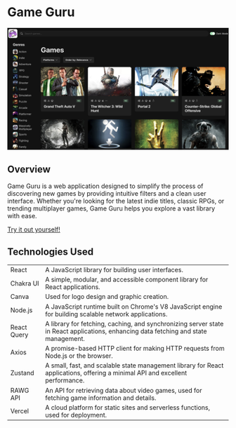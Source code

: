 # Game Guru

<img src="./src/assets/front-page.png" alt="Game Guru Front Page" style="max-width:100%; height:auto;">

## Overview

Game Guru is a web application designed to simplify the process of discovering new games by providing intuitive filters and a clean user interface. Whether you're looking for the latest indie titles, classic RPGs, or trending multiplayer games, Game Guru helps you explore a vast library with ease.

[Try it out yourself!](https://gameguru.wilsonchenn.com/)

## Technologies Used
<table>
<tr>
  <td>React</td>
  <td>A JavaScript library for building user interfaces.</td>
</tr>
<tr>
  <td>Chakra UI</td>
  <td>A simple, modular, and accessible component library for React applications.</td>
</tr>
<tr>
  <td>Canva</td>
  <td>Used for logo design and graphic creation.</td>
</tr>
<tr>
  <td>Node.js</td>
  <td>A JavaScript runtime built on Chrome's V8 JavaScript engine for building scalable network applications.</td>
</tr>
<tr>
  <td>React Query</td>
  <td>A library for fetching, caching, and synchronizing server state in React applications, enhancing data fetching and state management.</td>
</tr>
<tr>
  <td>Axios</td>
  <td>A promise-based HTTP client for making HTTP requests from Node.js or the browser.</td>
</tr>
  <tr>
  <td>Zustand</td>
  <td>A small, fast, and scalable state management library for React applications, offering a minimal API and excellent performance.</td>
</tr>
<tr>
  <td>RAWG API</td>
  <td>An API for retrieving data about video games, used for fetching game information and details.</td>
</tr>
<tr>
  <td>Vercel</td>
  <td>A cloud platform for static sites and serverless functions, used for deployment.</td>
</tr>
</table>
